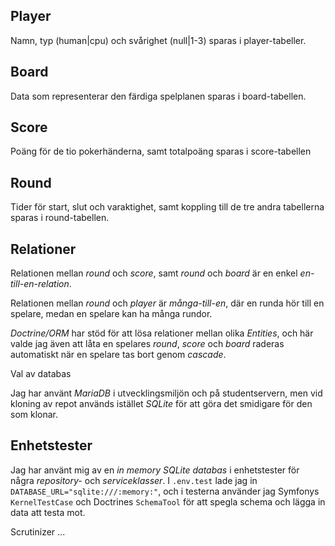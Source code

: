 ## Player

Namn, typ (human|cpu) och svårighet (null|1-3) sparas i player-tabeller.

## Board

Data som representerar den färdiga spelplanen sparas i board-tabellen.

## Score

Poäng för de tio pokerhänderna, samt totalpoäng sparas i score-tabellen

## Round

Tider för start, slut och varaktighet, samt koppling till de tre andra tabellerna sparas i round-tabellen.

## Relationer

Relationen mellan *round* och *score*, samt *round* och *board* är en enkel *en-till-en-relation*.

Relationen mellan *round* och *player* är *många-till-en*, där en runda hör till en spelare, medan en spelare kan ha många rundor.

*Doctrine/ORM* har stöd för att lösa relationer mellan olika *Entities*, och här valde jag även att låta en spelares *round*, *score* och *board* raderas automatiskt när en spelare tas bort genom *cascade*.

Val av databas

Jag har använt *MariaDB* i utvecklingsmiljön och på studentservern, men vid kloning av repot används istället *SQLite* för att göra det smidigare för den som klonar.

## Enhetstester

Jag har använt mig av en *in memory SQLite databas* i enhetstester för några *repository-* och *serviceklasser*. I `.env.test` lade jag in `DATABASE_URL="sqlite:///:memory:"`, och i testerna använder jag Symfonys `KernelTestCase` och Doctrines `SchemaTool` för att spegla schema och lägga in data att testa mot.

Scrutinizer ...